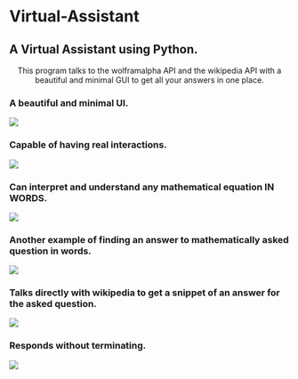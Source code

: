 # Virtual-Assistant
## A Virtual Assistant using Python.

<p align="center">This program talks to the wolframalpha API and the wikipedia API with a beautiful and minimal GUI to get all your answers in one place. </p>

### A beautiful and minimal UI.
<p align="left">
  <img src="https://user-images.githubusercontent.com/41104244/103456066-b8358080-4d18-11eb-860b-f43c53231a9b.png">
</p>

### Capable of having real interactions.
<p align="left">
  <img src="https://user-images.githubusercontent.com/41104244/103456025-40ffec80-4d18-11eb-8150-bef7c41d8fb6.png">
</p>

### Can interpret and understand any mathematical equation IN WORDS.
<p align="left">
  <img src="https://user-images.githubusercontent.com/41104244/103456031-4f4e0880-4d18-11eb-9534-7b86e33eacb4.png">
</p>

### Another example of finding an answer to mathematically asked question in words.
<p align="left">
  <img src="https://user-images.githubusercontent.com/41104244/103456045-7278b800-4d18-11eb-83fe-b7cd89b0d202.png">
</p>

### Talks directly with wikipedia to get a snippet of an answer for the asked question.
<p align="left">
  <img src="https://user-images.githubusercontent.com/41104244/103456049-7c022000-4d18-11eb-837f-0937c9e05f54.png">
</p>

### Responds without terminating.

<p align="left">
  <img src="https://user-images.githubusercontent.com/41104244/103456306-cf756d80-4d1a-11eb-8184-2ec7f6605c17.png">
</p>


